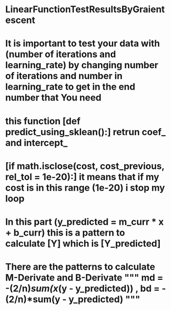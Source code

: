 # LinearFunctionTestResultsByGraientescent
# It is important to test your data with (number of iterations and learning_rate) by changing number of iterations and number in learning_rate to get in the end number that You need
# this function [def predict_using_sklean():] retrun coef_ and intercept_
# [if math.isclose(cost, cost_previous, rel_tol = 1e-20):] it means that if my cost is in this range (1e-20) i stop my loop
# In this part (y_predicted = m_curr * x + b_curr) this is a pattern to calculate [Y] which is  [Y_predicted]
# There are the patterns to calculate M-Derivate and B-Derivate """ md = -(2/n)*sum(x*(y - y_predicted)) , bd = -(2/n)*sum(y - y_predicted) """
